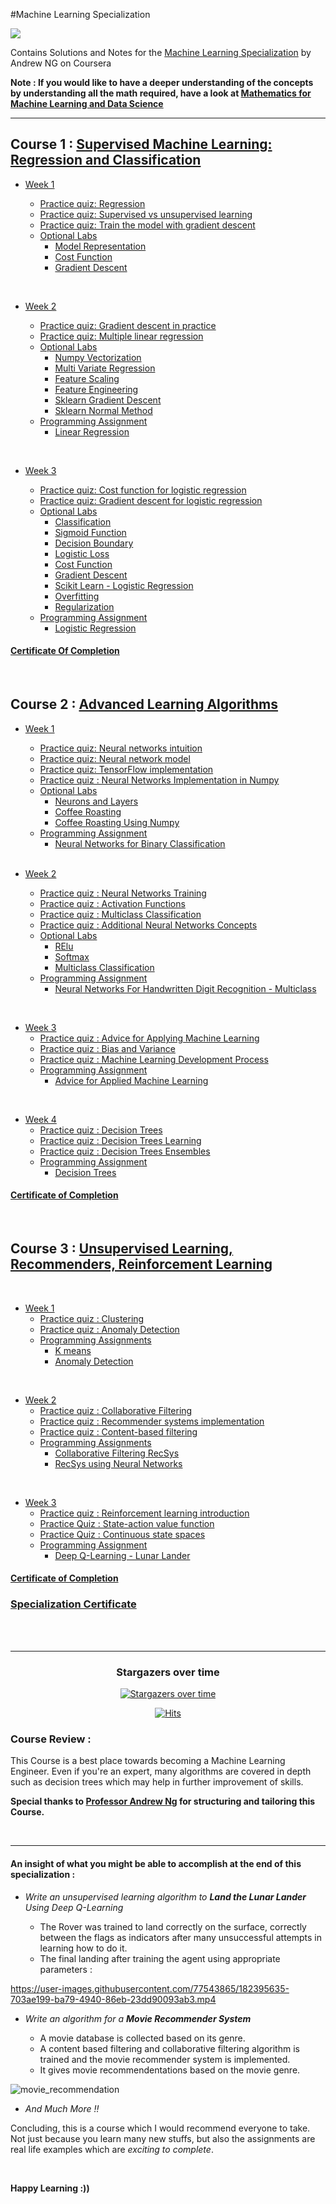 #Machine Learning Specialization 







![](/resources/title-head.png)

Contains Solutions and Notes for the [Machine Learning Specialization](https://www.coursera.org/specializations/machine-learning-introduction/?utm_medium=coursera&utm_source=home-page&utm_campaign=mlslaunch2022IN) by Andrew NG on Coursera 

**Note : If you would like to have a deeper understanding of the concepts by understanding all the math required, have a look at [Mathematics for Machine Learning and Data Science](https://github.com/greyhatguy007/Mathematics-for-Machine-Learning-and-Data-Science-Specialization-Coursera)**

<hr/>

## Course 1 : [Supervised Machine Learning: Regression and Classification ](https://www.coursera.org/learn/machine-learning?specialization=machine-learning-introduction)

- [Week 1](https://github.com/greyhatguy007/Machine-Learning-Specialization-Coursera/tree/main/C1%20-%20Supervised%20Machine%20Learning%20-%20Regression%20and%20Classification/week1)

    - [Practice quiz: Regression](https://github.com/greyhatguy007/Machine-Learning-Specialization-Coursera/tree/main/C1%20-%20Supervised%20Machine%20Learning%20-%20Regression%20and%20Classification/week1/Practice%20quiz%20-%20Regression)
    - [Practice quiz: Supervised vs unsupervised learning](https://github.com/greyhatguy007/Machine-Learning-Specialization-Coursera/tree/main/C1%20-%20Supervised%20Machine%20Learning%20-%20Regression%20and%20Classification/week1/Practice%20quiz%20-%20Supervised%20vs%20unsupervised%20learning)
    - [Practice quiz: Train the model with gradient descent](https://github.com/greyhatguy007/Machine-Learning-Specialization-Coursera/tree/main/C1%20-%20Supervised%20Machine%20Learning%20-%20Regression%20and%20Classification/week1/Practice%20quiz%20-%20Train%20the%20model%20with%20gradient%20descent)
  - [Optional Labs](https://github.com/greyhatguy007/Machine-Learning-Specialization-Coursera/tree/main/C1%20-%20Supervised%20Machine%20Learning%20-%20Regression%20and%20Classification/week1/Optional%20Labs)
    - [Model Representation](https://github.com/greyhatguy007/Machine-Learning-Specialization-Coursera/blob/main/C1%20-%20Supervised%20Machine%20Learning%20-%20Regression%20and%20Classification/week1/Optional%20Labs/C1_W1_Lab03_Model_Representation_Soln.ipynb)
    - [Cost Function](https://github.com/greyhatguy007/Machine-Learning-Specialization-Coursera/blob/main/C1%20-%20Supervised%20Machine%20Learning%20-%20Regression%20and%20Classification/week1/Optional%20Labs/C1_W1_Lab04_Cost_function_Soln.ipynb)
    - [Gradient Descent](https://github.com/greyhatguy007/Machine-Learning-Specialization-Coursera/blob/main/C1%20-%20Supervised%20Machine%20Learning%20-%20Regression%20and%20Classification/week1/Optional%20Labs/C1_W1_Lab05_Gradient_Descent_Soln.ipynb)

<br/>

- [Week 2](https://github.com/greyhatguy007/Machine-Learning-Specialization-Coursera/tree/main/C1%20-%20Supervised%20Machine%20Learning%20-%20Regression%20and%20Classification/week2) 

    - [Practice quiz: Gradient descent in practice](https://github.com/greyhatguy007/Machine-Learning-Specialization-Coursera/tree/main/C1%20-%20Supervised%20Machine%20Learning%20-%20Regression%20and%20Classification/week2/Practice%20quiz%20-%20Gradient%20descent%20in%20practice)
    - [Practice quiz: Multiple linear regression](https://github.com/greyhatguy007/Machine-Learning-Specialization-Coursera/tree/main/C1%20-%20Supervised%20Machine%20Learning%20-%20Regression%20and%20Classification/week2/Practice%20quiz%20-%20Multiple%20linear%20regression)
    - [Optional Labs](https://github.com/greyhatguy007/Machine-Learning-Specialization-Coursera/tree/main/C1%20-%20Supervised%20Machine%20Learning%20-%20Regression%20and%20Classification/week2/Optional%20Labs)
      - [Numpy Vectorization](https://github.com/greyhatguy007/Machine-Learning-Specialization-Coursera/blob/main/C1%20-%20Supervised%20Machine%20Learning%20-%20Regression%20and%20Classification/week2/Optional%20Labs/C1_W2_Lab01_Python_Numpy_Vectorization_Soln.ipynb)
      - [Multi Variate Regression](https://github.com/greyhatguy007/Machine-Learning-Specialization-Coursera/blob/main/C1%20-%20Supervised%20Machine%20Learning%20-%20Regression%20and%20Classification/week2/Optional%20Labs/C1_W2_Lab02_Multiple_Variable_Soln.ipynb)
      - [Feature Scaling](https://github.com/greyhatguy007/Machine-Learning-Specialization-Coursera/blob/main/C1%20-%20Supervised%20Machine%20Learning%20-%20Regression%20and%20Classification/week2/Optional%20Labs/C1_W2_Lab03_Feature_Scaling_and_Learning_Rate_Soln.ipynb)
      - [Feature Engineering](https://github.com/greyhatguy007/Machine-Learning-Specialization-Coursera/blob/main/C1%20-%20Supervised%20Machine%20Learning%20-%20Regression%20and%20Classification/week2/Optional%20Labs/C1_W2_Lab04_FeatEng_PolyReg_Soln.ipynb)
      - [Sklearn Gradient Descent](https://github.com/greyhatguy007/Machine-Learning-Specialization-Coursera/blob/main/C1%20-%20Supervised%20Machine%20Learning%20-%20Regression%20and%20Classification/week2/Optional%20Labs/C1_W2_Lab05_Sklearn_GD_Soln.ipynb)
      - [Sklearn Normal Method](https://github.com/greyhatguy007/Machine-Learning-Specialization-Coursera/blob/main/C1%20-%20Supervised%20Machine%20Learning%20-%20Regression%20and%20Classification/week2/Optional%20Labs/C1_W2_Lab05_Sklearn_GD_Soln.ipynb)
    - [Programming Assignment](https://github.com/greyhatguy007/Machine-Learning-Specialization-Coursera/tree/main/C1%20-%20Supervised%20Machine%20Learning%20-%20Regression%20and%20Classification/week2/C1W2A1)
      - [Linear Regression](https://github.com/greyhatguy007/Machine-Learning-Specialization-Coursera/blob/main/C1%20-%20Supervised%20Machine%20Learning%20-%20Regression%20and%20Classification/week2/C1W2A1/C1_W2_Linear_Regression.ipynb)

<br/>

- [Week 3](https://github.com/greyhatguy007/Machine-Learning-Specialization-Coursera/tree/main/C1%20-%20Supervised%20Machine%20Learning%20-%20Regression%20and%20Classification/week3)

    - [Practice quiz: Cost function for logistic regression](https://github.com/greyhatguy007/Machine-Learning-Specialization-Coursera/tree/main/C1%20-%20Supervised%20Machine%20Learning%20-%20Regression%20and%20Classification/week3/Practice%20quiz%20-%20Cost%20function%20for%20logistic%20regression)
    - [Practice quiz: Gradient descent for logistic regression](https://github.com/greyhatguy007/Machine-Learning-Specialization-Coursera/tree/main/C1%20-%20Supervised%20Machine%20Learning%20-%20Regression%20and%20Classification/week3/Practice%20quiz%20-%20Gradient%20descent%20for%20logistic%20regression)
    - [Optional Labs](https://github.com/greyhatguy007/Machine-Learning-Specialization-Coursera/tree/main/C1%20-%20Supervised%20Machine%20Learning%20-%20Regression%20and%20Classification/week3/Optional%20Labs)
        - [Classification](https://github.com/greyhatguy007/Machine-Learning-Specialization-Coursera/blob/main/C1%20-%20Supervised%20Machine%20Learning%20-%20Regression%20and%20Classification/week3/Optional%20Labs/C1_W3_Lab01_Classification_Soln.ipynb)
        - [Sigmoid Function](https://github.com/greyhatguy007/Machine-Learning-Specialization-Coursera/blob/main/C1%20-%20Supervised%20Machine%20Learning%20-%20Regression%20and%20Classification/week3/Optional%20Labs/C1_W3_Lab02_Sigmoid_function_Soln.ipynb)
        - [Decision Boundary](https://github.com/greyhatguy007/Machine-Learning-Specialization-Coursera/blob/main/C1%20-%20Supervised%20Machine%20Learning%20-%20Regression%20and%20Classification/week3/Optional%20Labs/C1_W3_Lab03_Decision_Boundary_Soln.ipynb)
        - [Logistic Loss](https://github.com/greyhatguy007/Machine-Learning-Specialization-Coursera/blob/main/C1%20-%20Supervised%20Machine%20Learning%20-%20Regression%20and%20Classification/week3/Optional%20Labs/C1_W3_Lab04_LogisticLoss_Soln.ipynb)
        - [Cost Function](https://github.com/greyhatguy007/Machine-Learning-Specialization-Coursera/blob/main/C1%20-%20Supervised%20Machine%20Learning%20-%20Regression%20and%20Classification/week3/Optional%20Labs/C1_W3_Lab05_Cost_Function_Soln.ipynb)
        - [Gradient Descent](https://github.com/greyhatguy007/Machine-Learning-Specialization-Coursera/blob/main/C1%20-%20Supervised%20Machine%20Learning%20-%20Regression%20and%20Classification/week3/Optional%20Labs/C1_W3_Lab06_Gradient_Descent_Soln.ipynb)
        - [Scikit Learn - Logistic Regression](https://github.com/greyhatguy007/Machine-Learning-Specialization-Coursera/blob/main/C1%20-%20Supervised%20Machine%20Learning%20-%20Regression%20and%20Classification/week3/Optional%20Labs/C1_W3_Lab07_Scikit_Learn_Soln.ipynb)
        - [Overfitting](https://github.com/greyhatguy007/Machine-Learning-Specialization-Coursera/blob/main/C1%20-%20Supervised%20Machine%20Learning%20-%20Regression%20and%20Classification/week3/Optional%20Labs/C1_W3_Lab08_Overfitting_Soln.ipynb)
        - [Regularization](https://github.com/greyhatguy007/Machine-Learning-Specialization-Coursera/blob/main/C1%20-%20Supervised%20Machine%20Learning%20-%20Regression%20and%20Classification/week3/Optional%20Labs/C1_W3_Lab09_Regularization_Soln.ipynb)
    - [Programming Assignment](https://github.com/greyhatguy007/Machine-Learning-Specialization-Coursera/tree/main/C1%20-%20Supervised%20Machine%20Learning%20-%20Regression%20and%20Classification/week3/C1W3A1)
      - [Logistic Regression](https://github.com/greyhatguy007/Machine-Learning-Specialization-Coursera/blob/main/C1%20-%20Supervised%20Machine%20Learning%20-%20Regression%20and%20Classification/week3/C1W3A1/C1_W3_Logistic_Regression.ipynb)

#### [Certificate Of Completion](https://coursera.org/share/a5bb93dab2d4dd81ca7224c94cd2da67)

<br/>

## Course 2 : [Advanced Learning Algorithms](https://www.coursera.org/learn/advanced-learning-algorithms?specialization=machine-learning-introduction)

- [Week 1](https://github.com/greyhatguy007/Machine-Learning-Specialization-Coursera/tree/main/C2%20-%20Advanced%20Learning%20Algorithms/week1)
    - [Practice quiz: Neural networks intuition](https://github.com/greyhatguy007/Machine-Learning-Specialization-Coursera/tree/main/C2%20-%20Advanced%20Learning%20Algorithms/week1/Practice%20quiz%20-%20Neural%20networks%20intuition)
    - [Practice quiz: Neural network model](https://github.com/greyhatguy007/Machine-Learning-Specialization-Coursera/tree/main/C2%20-%20Advanced%20Learning%20Algorithms/week1/Practice%20quiz%20-%20Neural%20network%20model)
    - [Practice quiz: TensorFlow implementation](https://github.com/greyhatguy007/Machine-Learning-Specialization-Coursera/tree/main/C2%20-%20Advanced%20Learning%20Algorithms/week1/Practice%20quiz%20-%20TensorFlow%20implementation)
    - [Practice quiz : Neural Networks Implementation in Numpy](https://github.com/greyhatguy007/Machine-Learning-Specialization-Coursera/tree/main/C2%20-%20Advanced%20Learning%20Algorithms/week1/Practice-Quiz-Neural-Networks-Implementation-in-python)
    - [Optional Labs](https://github.com/greyhatguy007/Machine-Learning-Specialization-Coursera/tree/main/C2%20-%20Advanced%20Learning%20Algorithms/week1/optional-labs)
      - [Neurons and Layers](https://github.com/greyhatguy007/Machine-Learning-Specialization-Coursera/blob/main/C2%20-%20Advanced%20Learning%20Algorithms/week1/optional-labs/C2_W1_Lab01_Neurons_and_Layers.ipynb)
      - [Coffee Roasting](https://github.com/greyhatguy007/Machine-Learning-Specialization-Coursera/blob/main/C2%20-%20Advanced%20Learning%20Algorithms/week1/optional-labs/C2_W1_Lab02_CoffeeRoasting_TF.ipynb)
      - [Coffee Roasting Using Numpy](https://github.com/greyhatguy007/Machine-Learning-Specialization-Coursera/blob/main/C2%20-%20Advanced%20Learning%20Algorithms/week1/optional-labs/C2_W1_Lab02_CoffeeRoasting_TF.ipynb)
    - [Programming Assignment](https://github.com/greyhatguy007/Machine-Learning-Specialization-Coursera/tree/main/C2%20-%20Advanced%20Learning%20Algorithms/week1/C2W1A1)
      - [Neural Networks for Binary Classification](https://github.com/greyhatguy007/Machine-Learning-Specialization-Coursera/blob/main/C2%20-%20Advanced%20Learning%20Algorithms/week1/C2W1A1/C2_W1_Assignment.ipynb)
  

  <br/>

- [Week 2](https://github.com/greyhatguy007/Machine-Learning-Specialization-Coursera/tree/main/C2%20-%20Advanced%20Learning%20Algorithms/week2)
    - [Practice quiz : Neural Networks Training](https://github.com/greyhatguy007/Machine-Learning-Specialization-Coursera/tree/main/C2%20-%20Advanced%20Learning%20Algorithms/week2/Practice-Quiz-Neural-Network-Training)
    - [Practice quiz : Activation Functions](https://github.com/greyhatguy007/Machine-Learning-Specialization-Coursera/tree/main/C2%20-%20Advanced%20Learning%20Algorithms/week2/Practice-Quiz-Activation-Functions)
    - [Practice quiz : Multiclass Classification](https://github.com/greyhatguy007/Machine-Learning-Specialization-Coursera/tree/main/C2%20-%20Advanced%20Learning%20Algorithms/week2/Practice-quiz-Multiclass-Classification)
    - [Practice quiz : Additional Neural Networks Concepts](https://github.com/greyhatguy007/Machine-Learning-Specialization-Coursera/tree/main/C2%20-%20Advanced%20Learning%20Algorithms/week2/Practice-Quiz-Additional-Neural-Network-Concepts)
    - [Optional Labs](https://github.com/greyhatguy007/Machine-Learning-Specialization-Coursera/tree/main/C2%20-%20Advanced%20Learning%20Algorithms/week2/optional-labs)
        - [RElu](https://github.com/greyhatguy007/Machine-Learning-Specialization-Coursera/blob/main/C2%20-%20Advanced%20Learning%20Algorithms/week2/optional-labs/C2_W2_Relu.ipynb)
        - [Softmax](https://github.com/greyhatguy007/Machine-Learning-Specialization-Coursera/blob/main/C2%20-%20Advanced%20Learning%20Algorithms/week2/optional-labs/C2_W2_SoftMax.ipynb)
        - [Multiclass Classification](https://github.com/greyhatguy007/Machine-Learning-Specialization-Coursera/blob/main/C2%20-%20Advanced%20Learning%20Algorithms/week2/optional-labs/C2_W2_Multiclass_TF.ipynb)
    - [Programming Assignment](https://github.com/greyhatguy007/Machine-Learning-Specialization-Coursera/tree/main/C2%20-%20Advanced%20Learning%20Algorithms/week2/C2W2A1)
      - [Neural Networks For Handwritten Digit Recognition - Multiclass](https://github.com/greyhatguy007/Machine-Learning-Specialization-Coursera/blob/main/C2%20-%20Advanced%20Learning%20Algorithms/week2/C2W2A1/C2_W2_Assignment.ipynb)
    

<br/>

- [Week 3](https://github.com/greyhatguy007/Machine-Learning-Specialization-Coursera/tree/main/C2%20-%20Advanced%20Learning%20Algorithms/week3)
    - [Practice quiz : Advice for Applying Machine Learning](https://github.com/greyhatguy007/Machine-Learning-Specialization-Coursera/tree/main/C2%20-%20Advanced%20Learning%20Algorithms/week3/Practice-Quiz-Advice-for-applying-machine-learning)    
    - [Practice quiz : Bias and Variance](https://github.com/greyhatguy007/Machine-Learning-Specialization-Coursera/tree/main/C2%20-%20Advanced%20Learning%20Algorithms/week3/practice-quiz-bias-and-variance)
    - [Practice quiz : Machine Learning Development Process](https://github.com/greyhatguy007/Machine-Learning-Specialization-Coursera/tree/main/C2%20-%20Advanced%20Learning%20Algorithms/week3/practice-quiz-machine-learning-development-process)
    - [Programming Assignment](https://github.com/greyhatguy007/Machine-Learning-Specialization-Coursera/tree/main/C2%20-%20Advanced%20Learning%20Algorithms/week3/C2W3A1)
        - [Advice for Applied Machine Learning](https://github.com/greyhatguy007/Machine-Learning-Specialization-Coursera/blob/main/C2%20-%20Advanced%20Learning%20Algorithms/week3/C2W3A1/C2_W3_Assignment.ipynb)

<br/>


- [Week 4](https://github.com/greyhatguy007/Machine-Learning-Specialization-Coursera/tree/main/C2%20-%20Advanced%20Learning%20Algorithms/week4)
    - [Practice quiz : Decision Trees](https://github.com/greyhatguy007/Machine-Learning-Specialization-Coursera/tree/main/C2%20-%20Advanced%20Learning%20Algorithms/week4/practice-quiz-decision-trees)
    - [Practice quiz : Decision Trees Learning](https://github.com/greyhatguy007/Machine-Learning-Specialization-Coursera/tree/main/C2%20-%20Advanced%20Learning%20Algorithms/week4/practice-quiz-decision-tree-learning)
    - [Practice quiz : Decision Trees Ensembles](https://github.com/greyhatguy007/Machine-Learning-Specialization-Coursera/tree/main/C2%20-%20Advanced%20Learning%20Algorithms/week4/practice-quiz-tree-ensembles)
    - [Programming Assignment](https://github.com/greyhatguy007/Machine-Learning-Specialization-Coursera/tree/main/C2%20-%20Advanced%20Learning%20Algorithms/week4/C2W4A1)
        - [Decision Trees](https://github.com/greyhatguy007/Machine-Learning-Specialization-Coursera/blob/main/C2%20-%20Advanced%20Learning%20Algorithms/week4/C2W4A1/C2_W4_Decision_Tree_with_Markdown.ipynb)

#### [Certificate of Completion](https://coursera.org/share/488a85ebac2ffdc416c315aa1098af96)        

<br/>

## Course 3 : [Unsupervised Learning, Recommenders, Reinforcement Learning](https://www.coursera.org/learn/unsupervised-learning-recommenders-reinforcement-learning?specialization=machine-learning-introduction)

<br/>

- [Week 1](https://github.com/greyhatguy007/Machine-Learning-Specialization-Coursera/tree/main/C3%20-%20Unsupervised%20Learning%2C%20Recommenders%2C%20Reinforcement%20Learning/week1)
    - [Practice quiz : Clustering](https://github.com/greyhatguy007/Machine-Learning-Specialization-Coursera/tree/main/C3%20-%20Unsupervised%20Learning%2C%20Recommenders%2C%20Reinforcement%20Learning/week1/Practice%20Quiz%20-%20Clustering)
    - [Practice quiz : Anomaly Detection](https://github.com/greyhatguy007/Machine-Learning-Specialization-Coursera/tree/main/C3%20-%20Unsupervised%20Learning%2C%20Recommenders%2C%20Reinforcement%20Learning/week1/Practice%20Quiz%20-%20Anomaly%20Detection)
    - [Programming Assignments](https://github.com/greyhatguy007/Machine-Learning-Specialization-Coursera/tree/main/C3%20-%20Unsupervised%20Learning%2C%20Recommenders%2C%20Reinforcement%20Learning/week1/C3W1A)
        - [K means](https://github.com/greyhatguy007/Machine-Learning-Specialization-Coursera/blob/main/C3%20-%20Unsupervised%20Learning%2C%20Recommenders%2C%20Reinforcement%20Learning/week1/C3W1A/C3W1A1/C3_W1_KMeans_Assignment.ipynb)
        - [Anomaly Detection](https://github.com/greyhatguy007/Machine-Learning-Specialization-Coursera/blob/main/C3%20-%20Unsupervised%20Learning%2C%20Recommenders%2C%20Reinforcement%20Learning/week1/C3W1A/C3W1A2/C3_W1_Anomaly_Detection.ipynb)

<br/>

- [Week 2](https://github.com/greyhatguy007/Machine-Learning-Specialization-Coursera/tree/main/C3%20-%20Unsupervised%20Learning%2C%20Recommenders%2C%20Reinforcement%20Learning/week2)
    - [Practice quiz : Collaborative Filtering](https://github.com/greyhatguy007/Machine-Learning-Specialization-Coursera/tree/main/C3%20-%20Unsupervised%20Learning%2C%20Recommenders%2C%20Reinforcement%20Learning/week2/Practice%20Quiz%20-%20Collaborative%20Filtering)
    - [Practice quiz : Recommender systems implementation](https://github.com/greyhatguy007/Machine-Learning-Specialization-Coursera/tree/main/C3%20-%20Unsupervised%20Learning%2C%20Recommenders%2C%20Reinforcement%20Learning/week2/Practice%20Quiz%20-%20Recommender%20systems%20implementation)
    - [Practice quiz : Content-based filtering](https://github.com/greyhatguy007/Machine-Learning-Specialization-Coursera/tree/main/C3%20-%20Unsupervised%20Learning%2C%20Recommenders%2C%20Reinforcement%20Learning/week2/Practice%20Quiz%20-%20Content-based%20filtering)
    - [Programming Assignments](https://github.com/greyhatguy007/Machine-Learning-Specialization-Coursera/tree/main/C3%20-%20Unsupervised%20Learning%2C%20Recommenders%2C%20Reinforcement%20Learning/week2/C3W2)
        - [Collaborative Filtering RecSys](https://github.com/greyhatguy007/Machine-Learning-Specialization-Coursera/blob/main/C3%20-%20Unsupervised%20Learning%2C%20Recommenders%2C%20Reinforcement%20Learning/week2/C3W2/C3W2A1/C3_W2_Collaborative_RecSys_Assignment.ipynb)
        - [RecSys using Neural Networks](https://github.com/greyhatguy007/Machine-Learning-Specialization-Coursera/blob/main/C3%20-%20Unsupervised%20Learning%2C%20Recommenders%2C%20Reinforcement%20Learning/week2/C3W2/C3W2A2/C3_W2_RecSysNN_Assignment.ipynb)

<br/>

- [Week 3](https://github.com/greyhatguy007/Machine-Learning-Specialization-Coursera/tree/main/C3%20-%20Unsupervised%20Learning%2C%20Recommenders%2C%20Reinforcement%20Learning/week3)
    - [Practice quiz : Reinforcement learning introduction](https://github.com/greyhatguy007/Machine-Learning-Specialization-Coursera/tree/main/C3%20-%20Unsupervised%20Learning%2C%20Recommenders%2C%20Reinforcement%20Learning/week3/Practice%20Quiz%20-%20Reinforcement%20learning%20introduction)
    - [Practice Quiz : State-action value function](https://github.com/greyhatguy007/Machine-Learning-Specialization-Coursera/tree/main/C3%20-%20Unsupervised%20Learning%2C%20Recommenders%2C%20Reinforcement%20Learning/week3/Practice%20Quiz%20-%20State-action%20value%20function)
    - [Practice Quiz : Continuous state spaces](https://github.com/greyhatguy007/Machine-Learning-Specialization-Coursera/tree/main/C3%20-%20Unsupervised%20Learning%2C%20Recommenders%2C%20Reinforcement%20Learning/week3/Practice%20Quiz%20-%20Continuous%20state%20spaces)
    - [Programming Assignment](https://github.com/greyhatguy007/Machine-Learning-Specialization-Coursera/tree/main/C3%20-%20Unsupervised%20Learning%2C%20Recommenders%2C%20Reinforcement%20Learning/week3/C3W3A1)
        - [Deep Q-Learning - Lunar Lander](https://github.com/greyhatguy007/Machine-Learning-Specialization-Coursera/blob/main/C3%20-%20Unsupervised%20Learning%2C%20Recommenders%2C%20Reinforcement%20Learning/week3/C3W3A1/C3_W3_A1_Assignment.ipynb)
#### [Certificate of Completion](https://coursera.org/share/9b91d610a299397aebb15990a75681fa)


### [Specialization Certificate](https://coursera.org/share/a15ac6426f90924491a542850700a759)

<br/>

<br/>

<hr/>

<div align="center">

                        
### Stargazers over time
[![Stargazers over time](https://starchart.cc/greyhatguy007/Machine-Learning-Specialization-Coursera.svg?variant=adaptive)](https://starchart.cc/greyhatguy007/Machine-Learning-Specialization-Coursera)                 

[![Hits](https://hits.seeyoufarm.com/api/count/incr/badge.svg?url=https%3A%2F%2Fgithub.com%2Fgreyhatguy007%2FMachine-Learning-Specialization-Coursera&count_bg=%2379C83D&title_bg=%23555555&icon=&icon_color=%23E7E7E7&title=hits&edge_flat=false)](https://hits.seeyoufarm.com)

</div>

### Course Review :

This Course is a best place towards becoming a Machine Learning Engineer. Even if you're an expert, many algorithms are covered in depth such as decision trees which may help in further improvement of skills.

**Special thanks to [Professor Andrew Ng](https://www.andrewng.org/) for structuring and tailoring this Course.**

<br/>

<hr/>

#### An insight of what you might be able to accomplish at the end of this specialization :

* <i>Write an unsupervised learning algorithm to **Land the Lunar Lander** Using Deep Q-Learning</i>

    - The Rover was trained to land correctly on the surface, correctly between the flags as indicators after many unsuccessful attempts in learning how to do it.
    - The final landing after training the agent using appropriate parameters : 

https://user-images.githubusercontent.com/77543865/182395635-703ae199-ba79-4940-86eb-23dd90093ab3.mp4

* <i>Write an algorithm for a **Movie Recommender System**</i>
    
    - A movie database is collected based on its genre.
    - A content based filtering and collaborative filtering algorithm is trained and the movie recommender system is implemented.
    - It gives movie recommendentations based on the movie genre.

![movie_recommendation](https://user-images.githubusercontent.com/77543865/182398093-c7387754-34a9-4044-b842-0085060c3525.png)

* <i> And Much More !! </i>


Concluding, this is a course which I would recommend everyone to take. Not just because you learn many new stuffs, but also the assignments are real life examples which are *exciting to complete*. 

<br/>

**Happy Learning :))**


 
 
